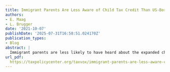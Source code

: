 ```yaml
---
title: Immigrant Parents Are Less Aware of Child Tax Credit Than US-Born Parents and More Likely to Plan to Use It to Invest in Education, Fill Gaps in Child Care and Health Care
authors:
- E. Maag
- L. Brugger
date: '2021-10-07'
publishDate: '2025-07-31T16:58:51.024170Z'
publication_types:
- Blog
abstract: |
  Immigrant parents are less likely to have heard about the expanded child tax credit (CTC) than parents born in the United States, according to a survey conducted in early July. They’re more   likely to see the credit as a way to invest in their children’s education and pay for child care and health care.
url_pdf:
  https://taxpolicycenter.org/taxvox/immigrant-parents-are-less-aware-child-tax-credit-us-born-parents-and-more-likely-plan-use-it
---
```

